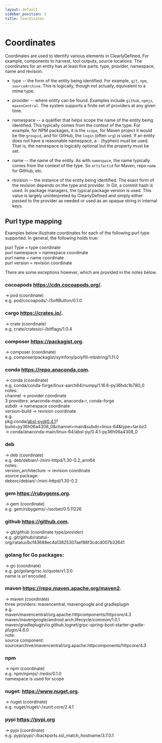 ```yaml
---
layout: default
sidebar_position: 3
title: Coordinates
---
```


# Coordinates

Coordinates are used to identify various elements in
ClearlyDefined. For example, components to harvest, tool outputs,
source locations. The coordinates for an entity has at least five
parts: type, provider, namespace, name and revision.

- type -- the form of the entity being identified. For example, `git`,
  `npm`, `sourceArchive`. This is logically, though not actually,
  equivalent to a mime type.

- provider -- where entity can be found. Examples include `github`,
  `npmjs`, `mavenCentral`. The system supports a finite set of
  providers at any given time.

- namespace -- a qualifier that helps scope the name of the entity
  being identified. This typically comes from the context of the
  type. For example, for NPM packages, it is the `scope`, for Maven
  project it would be the `groupid`, and for GitHub, the `login`
  (often `org`) is used. If an entity does not have a reasonable
  namespace, a `-` (hyphen) must be used. That is, the namespace is
  logically optional but the property must be set.

- name -- the name of the entity. As with `namespace`, the name
  typically comes from the context of the type. So `artifactid` for
  Maven, repo `name` for GitHub, etc.

- revision -- the instance of the entity being identified. The exact
  form of the revision depends on the type and provider. In Git, a
  commit hash is used. In package managers, the typical package
  version is used. This value is largely uninterpreted by
  ClearlyDefined and simply either passed to the provider as needed or
  used as an opaque string in internal keys.

## Purl type mapping

Examples below illustrate coordinates for each of the following purl type supported. In general, the following holds true:

purl Type = type coordinate  
purl namespace = namespace coordinate  
purl name = name coordinate  
purl version = revision coordinate

There are some exceptions however, which are provided in the notes below.

### cocoapods https://cdn.cocoapods.org/.

-> pod (coordinate)  
e.g. pod/cocoapods/-/SoftButton/0.1.0

### cargo https://crates.io/.

-> crate (coordinate)  
e.g. crate/cratesio/-/bitflags/1.0.4

### composer https://packagist.org.

-> composer (coordinate)  
e.g. composer/packagist/symfony/polyfill-mbstring/1.11.0

### conda https://repo.anaconda.com.

-> conda (coordinate)  
e.g. conda/conda-forge/linux-aarch64/numpy/1.16.6-py36hdc1b780_0  
notes:  
channel -> provider coordinate  
3 providers: anaconda-main, anaconda-r, conda-forge  
subdir -> namespace coordinate  
version-build -> revision coordinate  
e.g.  
pkg:conda/absl-py@0.4.1?build=py36h06a4308_0&channel=main&subdir=linux-64&type=tar.bz2  
-> conda/anaconda-main/linux-64/absl-py/0.4.1-py36h06a4308_0

### deb

-> deb (coordinate)  
e.g. deb/debian/-/mini-httpd/1.30-0.2_arm64  
notes:  
version_architecture -> revision coordinate  
source package:  
debsrc/debian/-/mini-httpd/1.30-0.2

### gem https://rubygems.org.

-> gem (coordinate)  
e.g. gem/rubygems/-/sorbet/0.5.11226

### github https://github.com.

-> git/github (coordinate type/provider)  
e.g. git/github/ratatui-org/ratatui/bcf43688ec4a13825307aef88f3cdcd007b32641

### golang for Go packages:

-> go (coordinate)  
e.g. go/golang/rsc.io/quote/v1.3.0  
name is url encoded.

### maven https://repo.maven.apache.org/maven2.

-> maven (coordinate)  
three providers: mavencentral, mavengoogle and gradleplugin  
e.g.  
maven/mavencentral/org.apache.httpcomponents/httpcore/4.3  
maven/mavengoogle/android.arch.lifecycle/common/1.0.1  
maven/gradleplugin/io.github.lognet/grpc-spring-boot-starter-gradle-plugin/4.6.0  
note:  
source component:  
sourcearchive/mavencentral/org.apache.httpcomponents/httpcore/4.3

### npm

-> npm (coordinate)  
e.g. npm/npmjs/-/redis/0.1.0  
namespace is used for scope

### nuget: https://www.nuget.org.

-> nuget (coordinate)  
e.g. nuget/nuget/-/xunit.core/2.4.1

### pypi https://pypi.org

-> pypi (coordinate)  
e.g. pypi/pypi/-/backports.ssl_match_hostname/3.7.0.1
